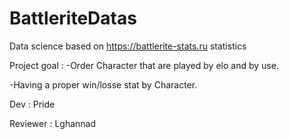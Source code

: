 # BattleriteDatas
Data science based on https://battlerite-stats.ru statistics

Project goal :
  -Order Character that are played by elo and by use.
  
  -Having a proper win/losse stat by Character.
  
Dev : Pride

Reviewer : Lghannad

